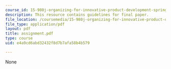 ```yaml
---
course_id: 15-980j-organizing-for-innovative-product-development-spring-2007
description: This resource contains guidelines for final paper.
file_location: /coursemedia/15-980j-organizing-for-innovative-product-development-spring-2007/e4a9cd6abd32432f8d7b7afa58b4b579_assignment.pdf
file_type: application/pdf
layout: pdf
title: assignment.pdf
type: course
uid: e4a9cd6abd32432f8d7b7afa58b4b579

---
```

None